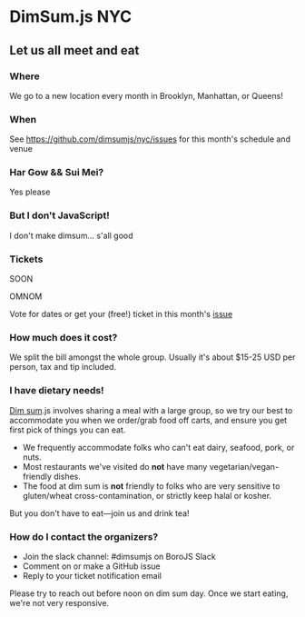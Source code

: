 # DimSum.js NYC

## Let us all meet and eat

### Where
We go to a new location every month in Brooklyn, Manhattan, or Queens!

### When
See https://github.com/dimsumjs/nyc/issues for this month's schedule and venue

### Har Gow && Sui Mei?
Yes please

### But I don't JavaScript!
I don't make dimsum... s'all good

### Tickets

SOON

OMNOM

Vote for dates or get your (free!) ticket in this month's [issue](https://github.com/dimsumjs/nyc/issues)

### How much does it cost?

We split the bill amongst the whole group. Usually it's about $15-25 USD per person, tax and tip included.

### I have dietary needs!

[Dim sum](https://en.wikipedia.org/wiki/Dim_sum).js involves sharing a meal with a large group, so we try our best to accommodate you when we order/grab food off carts, and ensure you get first pick of things you can eat.

* We frequently accommodate folks who can't eat dairy, seafood, pork, or nuts.
* Most restaurants we've visited do **not** have many vegetarian/vegan-friendly dishes.
* The food at dim sum is **not** friendly to folks who are very sensitive to gluten/wheat cross-contamination, or strictly keep halal or kosher.

But you don't have to eat&mdash;join us and drink tea!

### How do I contact the organizers?

* Join the slack channel: #dimsumjs on BoroJS Slack
* Comment on or make a GitHub issue
* Reply to your ticket notification email

Please try to reach out before noon on dim sum day. Once we start eating, we're not very responsive.
